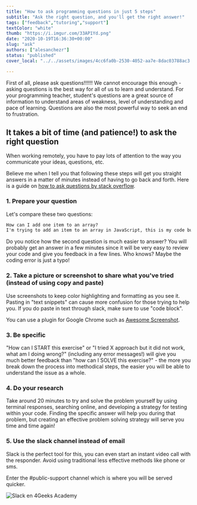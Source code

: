 ```yaml
---
title: "How to ask programming questions in just 5 steps"
subtitle: "Ask the right question, and you'll get the right answer!"
tags: ["feedback","tutoring","support"]
textColor: "white"
thumb: "https://i.imgur.com/33AP1Yd.png"
date: "2020-10-19T16:36:30+00:00"
slug: "ask"
authors: ["alesanchezr"]
status: "published"
cover_local: "../../assets/images/4cc6fa0b-2530-4052-aa7e-8dac03788ac3.png"

---
```


First of all, please ask questions!!!!!! We cannot encourage this enough - asking questions is the best way for all of us to learn and understand. For your programming teacher, student's questions are a great source of information to understand areas of weakness, level of understanding and pace of learning. Questions are also the most powerful way to seek an end to frustration.

## It takes a bit of time (and patience!) to ask the right question

When working remotely, you have to pay lots of attention to the way you communicate your ideas, questions, etc.

Believe me when I tell you that following these steps will get you straight answers in a matter of minutes instead of having to go back and forth. Here is a guide on [how to ask questions by stack overflow](https://stackoverflow.com/help/how-to-ask).

### 1. Prepare your question

Let's compare these two questions:
```md
How can I add one item to an array?
I'm trying to add an item to an array in JavaScript, this is my code but it's not working (include a screenshot), what am I doing wrong?
```
Do you notice how the second question is much easier to answer? You will probably get an answer in a few minutes since it will be very easy to review your code and give you feedback in a few lines. Who knows? Maybe the coding error is just a typo!

### 2. Take a picture or screenshot to share what you've tried (instead of using copy and paste)

Use screenshots to keep color highlighting and formatting as you see it. Pasting in "text snippets" can cause more confusion for those trying to help you. If you do paste in text through slack, make sure to use "code block".

You can use a plugin for Google Chrome such as [Awesome Screenshot](https://www.awesomescreenshot.com/).

### 3. Be specific

"How can I START this exercise" or "I tried X approach but it did not work, what am I doing wrong?" (including any error messages!) will give you much better feedback than "how can I SOLVE this exercise?" - the more you break down the process into methodical steps, the easier you will be able to understand the issue as a whole.

### 4. Do your research

Take around 20 minutes to try and solve the problem yourself by using terminal responses, searching online, and developing a strategy for testing within your code. Finding the specific answer will help you during that problem, but creating an effective problem solving strategy will serve you time and time again!

### 5. Use the slack channel instead of email

Slack is the perfect tool for this, you can even start an instant video call with the responder. Avoid using traditional less effective methods like phone or sms.

Enter the #public-support channel which is where you will be served quicker.

![Slack en 4Geeks Academy](https://github.com/breatheco-de/content/blob/master/src/assets/images/5a432982-f8b2-42bb-89c5-3c82a8e53d10.jpeg?raw=true)
